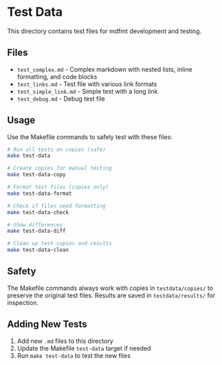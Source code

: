 # Test Data

This directory contains test files for mdfmt development and testing.

## Files

- `test_complex.md` - Complex markdown with nested lists, inline formatting, and code blocks
- `test_links.md` - Test file with various link formats
- `test_simple_link.md` - Simple test with a long link
- `test_debug.md` - Debug test file

## Usage

Use the Makefile commands to safely test with these files:

```bash
# Run all tests on copies (safe)
make test-data

# Create copies for manual testing
make test-data-copy

# Format test files (copies only)
make test-data-format

# Check if files need formatting
make test-data-check

# Show differences
make test-data-diff

# Clean up test copies and results
make test-data-clean
```

## Safety

The Makefile commands always work with copies in `testdata/copies/` to preserve the original test files. Results are saved in `testdata/results/` for inspection.

## Adding New Tests

1. Add new `.md` files to this directory
2. Update the Makefile `test-data` target if needed
3. Run `make test-data` to test the new files 